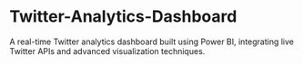 # Twitter-Analytics-Dashboard
A real-time Twitter analytics dashboard built using Power BI, integrating live Twitter APIs and advanced visualization techniques.
